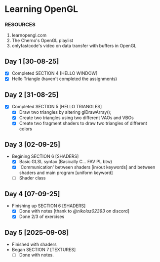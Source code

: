 # Learning OpenGL

### RESOURCES
1. learnopengl.com
2. The Cherno's OpenGL playlist
3. onlyfastcode's video on data transfer with buffers in OpenGL

## Day 1 [30-08-25]
- [X] Completed SECTION 4 [HELLO WINDOW] 
- [x] Hello Triangle (haven't completed the assignments)  

## Day 2 [31-08-25]
- [X] Completed SECTION 5 [HELLO TRIANGLES]
    - [X] Draw two triangles by altering glDrawArray();
    - [X] Create two triangles using two different VAOs and VBOs
    - [X] Create two fragment shaders to draw two triangles of different colors

## Day 3  [02-09-25]
- Begining SECTION 6 [SHADERS]
    - [X] Basic GLSL syntax (Basically C... FAV PL btw)
    - [X] 'Communication' between shaders [in/out keywords] and between shaders and main program [uniform keyword]
    - [ ] Shader class
    
## Day 4 [07-09-25]
- Finishing up SECTION 6 [SHADERS]
    - [X] Done with notes [thank to *@nikoloz02393* on discord] 
    - [X] Done 2/3 of exercises

## Day 5 [2025-09-08]
- Finished with shaders
- Began SECTION 7 [TEXTURES]
    - [ ] Done with notes.
